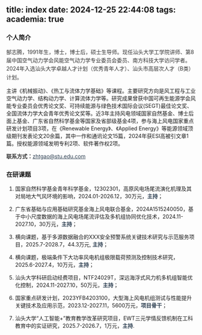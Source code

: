 title: index
date: 2024-12-25 22:44:08
tags:
academia: true
--------------

### 个人简介

<p style="font-size: 1em; line-height: 1.6; color: #333;">郜志腾，1991年生，博士，博士后，硕士生导师。现任汕头大学工学院讲师、第8届中国空气动力学会风能空气动力学专业委员会委员、南方科技大学访问学者。2024年入选汕头大学卓越人才计划（优秀青年人才）、汕头市高层次人才（B类）计划。

主讲《机械振动》、《热工与流体力学基础》等课程。主要研究方向是风工程与工业空气动力学、结构动力学、计算流体力学等。研究成果曾获中国可再生能源学会风能专业委员会优秀论文奖、可持续能源与绿色技术国际会议(SEGT)最佳论文奖、全国流体力学大会青年优秀论文奖等。近3年主持风电领域国家自然基金、博士后面上基金、广东省自然科学基金等国家及省部级基金4项，参与海上风电国家重点研发计划项目3项，在《Renewable Energy》、《Applied Energy》等能源领域顶级期刊发表论文20余篇，其中一作和通讯论文15篇，2024年获ESI高被引文章1篇。授权能源领域发明专利2项、软件著作权2项。</p>

<p style="font-size: 1em; line-height: 1.6; color: #333;"><strong>联系方式：</strong><a href="mailto:zhtgao@stu.edu.com" style="color: #2c3e50; text-decoration: underline;">zhtgao@stu.edu.com</a></p>


### 在研课题

1. 国家自然科学基金青年科学基金，12302301，高原风电场尾流演化机理及其对局地大气风环境的影响，2024.01-2026.12，30万元，<span style="font-weight: 600; color: #2c3e50;">主持</span>；

2. 广东省基础与应用基础研究基金海上风电联合基金，2024A1515240050，基于中小尺度数据的海上风电场尾流评估及多机组协同优化技术，2024.11-2027.10，30万元，<span style="font-weight: 600; color: #2c3e50;">主持</span>；

3. 横向课题，基于多源数据融合的XXX安全预警系统关键技术研究与示范服务项目，2025.7-2028.7，44.3万元, <span style="font-weight: 600; color: #2c3e50;">主持</span>；

4. 横向课题，极端条件下大功率风电机组极限载荷预测及控制技术研究，2025.6-2027.4，10万元，<span style="font-weight: 600; color: #2c3e50;">主持</span>；

5. 汕头大学科研启动经费项目，NTF24029T，深远海浮式风力机多机组智能优化控制，2024.11-2027.10，50万元，<span style="font-weight: 600; color: #2c3e50;">主持</span>；

6. 国家重点研发计划，2023YFB4203100，大型海上风电机组测试与性能提升关键技术及应用示范，2023.12-2027.11，5600万元，<span style="font-weight: 600; color: #2c3e50;">项目骨干</span>；

7. 汕头大学“人工智能+”教育教学改革研究项目，EWT三元学情反馈机制在工科教育中的实证研究，2025.7-2026.7，1万元，<span style="font-weight: 600; color: #2c3e50;">主持</span>.


